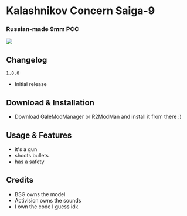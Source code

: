 # Kalashnikov Concern Saiga-9
### Russian-made 9mm PCC

![](https://raw.githubusercontent.com/CiarenceW/Saiga-9/refs/heads/master/backatitlikeacrackaddict.png)

## Changelog  
`1.0.0`  
 - Initial release

## Download & Installation  
 - Download GaleModManager or R2ModMan and install it from there :)  

## Usage & Features  
 - it's a gun  
 - shoots bullets  
 - has a safety  

## Credits  
 - BSG owns the model  
 - Activision owns the sounds  
 - I own the code I guess idk  
